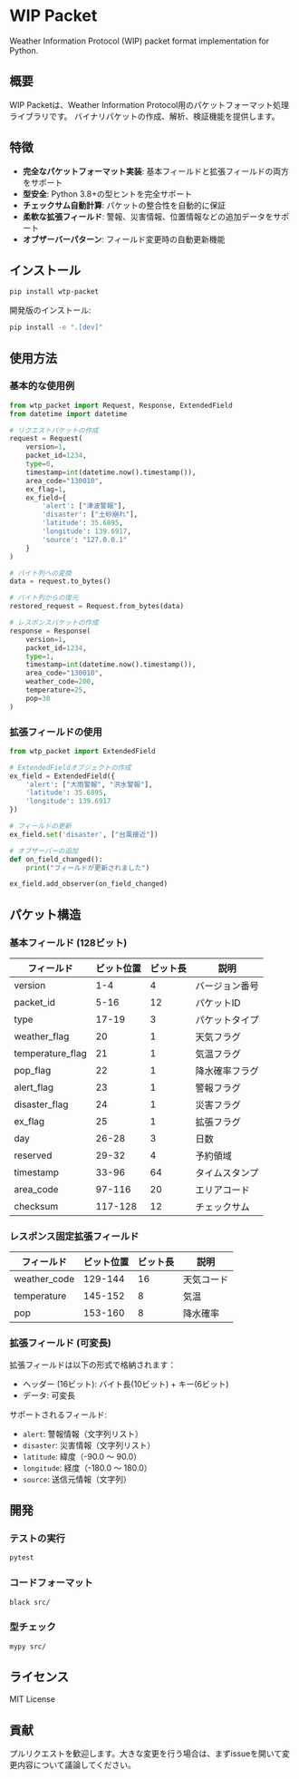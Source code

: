 # WIP Packet

Weather Information Protocol (WIP) packet format implementation for Python.

## 概要

WIP Packetは、Weather Information Protocol用のパケットフォーマット処理ライブラリです。
バイナリパケットの作成、解析、検証機能を提供します。

## 特徴

- **完全なパケットフォーマット実装**: 基本フィールドと拡張フィールドの両方をサポート
- **型安全**: Python 3.8+の型ヒントを完全サポート
- **チェックサム自動計算**: パケットの整合性を自動的に保証
- **柔軟な拡張フィールド**: 警報、災害情報、位置情報などの追加データをサポート
- **オブザーバーパターン**: フィールド変更時の自動更新機能

## インストール

```bash
pip install wtp-packet
```

開発版のインストール:

```bash
pip install -e ".[dev]"
```

## 使用方法

### 基本的な使用例

```python
from wtp_packet import Request, Response, ExtendedField
from datetime import datetime

# リクエストパケットの作成
request = Request(
    version=1,
    packet_id=1234,
    type=0,
    timestamp=int(datetime.now().timestamp()),
    area_code="130010",
    ex_flag=1,
    ex_field={
        'alert': ["津波警報"],
        'disaster': ["土砂崩れ"],
        'latitude': 35.6895,
        'longitude': 139.6917,
        'source': "127.0.0.1"
    }
)

# バイト列への変換
data = request.to_bytes()

# バイト列からの復元
restored_request = Request.from_bytes(data)

# レスポンスパケットの作成
response = Response(
    version=1,
    packet_id=1234,
    type=1,
    timestamp=int(datetime.now().timestamp()),
    area_code="130010",
    weather_code=200,
    temperature=25,
    pop=30
)
```

### 拡張フィールドの使用

```python
from wtp_packet import ExtendedField

# ExtendedFieldオブジェクトの作成
ex_field = ExtendedField({
    'alert': ["大雨警報", "洪水警報"],
    'latitude': 35.6895,
    'longitude': 139.6917
})

# フィールドの更新
ex_field.set('disaster', ["台風接近"])

# オブザーバーの追加
def on_field_changed():
    print("フィールドが更新されました")

ex_field.add_observer(on_field_changed)
```

## パケット構造

### 基本フィールド (128ビット)

| フィールド | ビット位置 | ビット長 | 説明 |
|-----------|-----------|---------|------|
| version | 1-4 | 4 | バージョン番号 |
| packet_id | 5-16 | 12 | パケットID |
| type | 17-19 | 3 | パケットタイプ |
| weather_flag | 20 | 1 | 天気フラグ |
| temperature_flag | 21 | 1 | 気温フラグ |
| pop_flag | 22 | 1 | 降水確率フラグ |
| alert_flag | 23 | 1 | 警報フラグ |
| disaster_flag | 24 | 1 | 災害フラグ |
| ex_flag | 25 | 1 | 拡張フラグ |
| day | 26-28 | 3 | 日数 |
| reserved | 29-32 | 4 | 予約領域 |
| timestamp | 33-96 | 64 | タイムスタンプ |
| area_code | 97-116 | 20 | エリアコード |
| checksum | 117-128 | 12 | チェックサム |

### レスポンス固定拡張フィールド

| フィールド | ビット位置 | ビット長 | 説明 |
|-----------|-----------|---------|------|
| weather_code | 129-144 | 16 | 天気コード |
| temperature | 145-152 | 8 | 気温 |
| pop | 153-160 | 8 | 降水確率 |

### 拡張フィールド (可変長)

拡張フィールドは以下の形式で格納されます：
- ヘッダー (16ビット): バイト長(10ビット) + キー(6ビット)
- データ: 可変長

サポートされるフィールド:
- `alert`: 警報情報（文字列リスト）
- `disaster`: 災害情報（文字列リスト）
- `latitude`: 緯度（-90.0 ～ 90.0）
- `longitude`: 経度（-180.0 ～ 180.0）
- `source`: 送信元情報（文字列）

## 開発

### テストの実行

```bash
pytest
```

### コードフォーマット

```bash
black src/
```

### 型チェック

```bash
mypy src/
```

## ライセンス

MIT License

## 貢献

プルリクエストを歓迎します。大きな変更を行う場合は、まずissueを開いて変更内容について議論してください。
